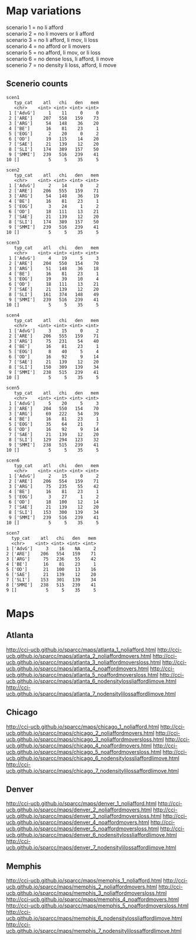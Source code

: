 # Map variations

scenario 1 = no li afford                    
scenario 2 = no li movers or li afford       
scenario 3 = no li afford, li mov, li loss   
scenario 4 = no afford or li movers          
scenario 5 = no afford, li mov, or li loss   
scenario 6 = no dense loss, li afford, li move  
scenerio 7 = no density li loss, afford, li move

## Scenerio counts

```
scen1
   typ_cat    atl   chi   den   mem
   <chr>    <int> <int> <int> <int>
 1 ['AdvG']     1    11     0     0
 2 ['ARE']    207   558   159    73
 3 ['ARG']     54   148    36    20
 4 ['BE']      16    81    23     1
 5 ['EOG']      2    20     0     2
 6 ['OD']      19   115    14    20
 7 ['SAE']     21   139    12    20
 8 ['SLI']    174   389   157    50
 9 ['SMMI']   239   516   239    41
10 []           5     5    35     5

scen2
   typ_cat    atl   chi   den   mem
   <chr>    <int> <int> <int> <int>
 1 ['AdvG']     2    14     0     2
 2 ['ARE']    206   555   159    71
 3 ['ARG']     54   148    36    19
 4 ['BE']      16    81    23     1
 5 ['EOG']      3    24     1     2
 6 ['OD']      18   111    13    21
 7 ['SAE']     21   139    12    20
 8 ['SLI']    174   389   157    50
 9 ['SMMI']   239   516   239    41
10 []           5     5    35     5

scen3
   typ_cat    atl   chi   den   mem
   <chr>    <int> <int> <int> <int>
 1 ['AdvG']     4    19     5     3
 2 ['ARE']    204   550   154    70
 3 ['ARG']     51   148    36    18
 4 ['BE']      16    81    23     1
 5 ['EOG']     19    39    10     4
 6 ['OD']      18   111    13    21
 7 ['SAE']     21   139    12    20
 8 ['SLI']    161   374   148    49
 9 ['SMMI']   239   516   239    41
10 []           5     5    35     5

scen4
   typ_cat    atl   chi   den   mem
   <chr>    <int> <int> <int> <int>
 1 ['AdvG']     3    15     0     2
 2 ['ARE']    206   555   159    71
 3 ['ARG']     75   231    54    40
 4 ['BE']      16    81    23     1
 5 ['EOG']      8    40     5     4
 6 ['OD']      16    92     9    14
 7 ['SAE']     21   139    12    20
 8 ['SLI']    150   309   139    34
 9 ['SMMI']   238   515   239    41
10 []           5     5    35     5

scen5
   typ_cat    atl   chi   den   mem
   <chr>    <int> <int> <int> <int>
 1 ['AdvG']     5    20     5     3
 2 ['ARE']    204   550   154    70
 3 ['ARG']     69   222    54    39
 4 ['BE']      16    81    23     1
 5 ['EOG']     35    64    21     7
 6 ['OD']      16    92     9    14
 7 ['SAE']     21   139    12    20
 8 ['SLI']    129   294   123    32
 9 ['SMMI']   238   515   239    41
10 []           5     5    35     5

scen6
   typ_cat    atl   chi   den   mem
   <chr>    <int> <int> <int> <int>
 1 ['AdvG']     2    15     0     2
 2 ['ARE']    206   554   159    71
 3 ['ARG']     75   235    55    42
 4 ['BE']      16    81    23     1
 5 ['EOG']      3    27     1     2
 6 ['OD']      18   100    12    14
 7 ['SAE']     21   139    12    20
 8 ['SLI']    153   300   139    34
 9 ['SMMI']   239   516   239    41
10 []           5     5    35     5

scen7
  typ_cat    atl   chi   den   mem
  <chr>    <int> <int> <int> <int>
1 ['AdvG']     3    16    NA     2
2 ['ARE']    206   554   159    71
3 ['ARG']     75   236    55    42
4 ['BE']      16    81    23     1
5 ['OD']      21   100    13    16
6 ['SAE']     21   139    12    20
7 ['SLI']    153   301   139    34
8 ['SMMI']   238   515   239    41
9 []           5     5    35     5
```

# Maps

## Atlanta

http://cci-ucb.github.io/sparcc/maps/atlanta_1_noliafford.html
http://cci-ucb.github.io/sparcc/maps/atlanta_2_noliaffordmovers.html
http://cci-ucb.github.io/sparcc/maps/atlanta_3_noliaffordmoversloss.html
http://cci-ucb.github.io/sparcc/maps/atlanta_4_noaffordmovers.html
http://cci-ucb.github.io/sparcc/maps/atlanta_5_noaffordmoversloss.html
http://cci-ucb.github.io/sparcc/maps/atlanta_6_nodensitylossliaffordlimove.html
http://cci-ucb.github.io/sparcc/maps/atlanta_7_nodensitylilossaffordlimove.html

## Chicago

http://cci-ucb.github.io/sparcc/maps/chicago_1_noliafford.html
http://cci-ucb.github.io/sparcc/maps/chicago_2_noliaffordmovers.html
http://cci-ucb.github.io/sparcc/maps/chicago_3_noliaffordmoversloss.html
http://cci-ucb.github.io/sparcc/maps/chicago_4_noaffordmovers.html
http://cci-ucb.github.io/sparcc/maps/chicago_5_noaffordmoversloss.html
http://cci-ucb.github.io/sparcc/maps/chicago_6_nodensitylossliaffordlimove.html
http://cci-ucb.github.io/sparcc/maps/chicago_7_nodensitylilossaffordlimove.html

## Denver

http://cci-ucb.github.io/sparcc/maps/denver_1_noliafford.html
http://cci-ucb.github.io/sparcc/maps/denver_2_noliaffordmovers.html
http://cci-ucb.github.io/sparcc/maps/denver_3_noliaffordmoversloss.html
http://cci-ucb.github.io/sparcc/maps/denver_4_noaffordmovers.html
http://cci-ucb.github.io/sparcc/maps/denver_5_noaffordmoversloss.html
http://cci-ucb.github.io/sparcc/maps/denver_6_nodensitylossliaffordlimove.html
http://cci-ucb.github.io/sparcc/maps/denver_7_nodensitylilossaffordlimove.html

## Memphis

http://cci-ucb.github.io/sparcc/maps/memphis_1_noliafford.html
http://cci-ucb.github.io/sparcc/maps/memphis_2_noliaffordmovers.html
http://cci-ucb.github.io/sparcc/maps/memphis_3_noliaffordmoversloss.html
http://cci-ucb.github.io/sparcc/maps/memphis_4_noaffordmovers.html
http://cci-ucb.github.io/sparcc/maps/memphis_5_noaffordmoversloss.html
http://cci-ucb.github.io/sparcc/maps/memphis_6_nodensitylossliaffordlimove.html
http://cci-ucb.github.io/sparcc/maps/memphis_7_nodensitylilossaffordlimove.html

